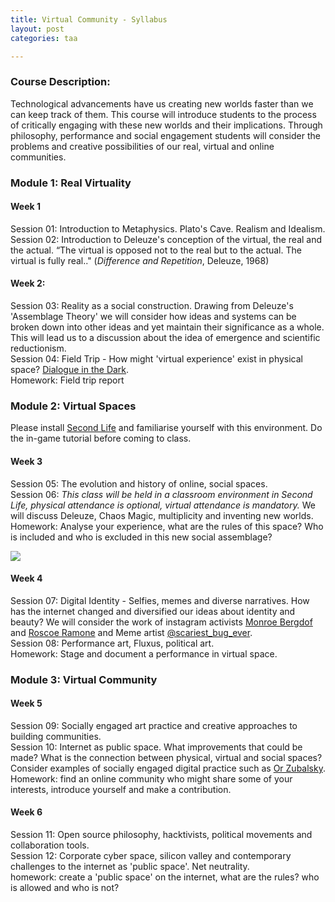 ```yaml
---
title: Virtual Community - Syllabus
layout: post
categories: taa

---
```


### Course Description:

Technological advancements have us creating new worlds faster than we can keep track of them. This course will introduce students to the process of critically engaging with these new worlds and their implications. Through philosophy, performance and social engagement students will consider the problems and creative possibilities of our real, virtual and online communities.


### Module 1: Real Virtuality

#### Week 1
Session 01:  Introduction to Metaphysics. Plato's Cave. Realism and Idealism.<br/>
Session 02: Introduction to Deleuze's conception of the virtual, the real and the actual. “The virtual is opposed not to the real but to the actual. The virtual is fully real.." (_Difference and Repetition_, Deleuze, 1968)

#### Week 2:
Session 03: Reality as a social construction. Drawing from Deleuze's 'Assemblage Theory' we will consider how ideas and systems can be broken down into other ideas and yet maintain their significance as a whole. This will lead us to a discussion about the idea of emergence and scientific reductionism.<br/>
Session 04: Field Trip - How might 'virtual experience' exist in physical space? [Dialogue in the Dark](http://www.dialogue-in-the-dark.com/).<br/>
Homework:  Field trip report

### Module 2:  Virtual Spaces

Please install [Second Life](https://secondlife.com) and familiarise yourself with this environment. Do the in-game tutorial before coming to class.

#### Week 3
Session 05: The evolution and history of online, social spaces.<br/>
Session 06: _This class will be held in a classroom environment in Second Life, physical attendance is optional, virtual attendance is mandatory._ We will discuss Deleuze, Chaos Magic, multiplicity and inventing new worlds.<br/>
Homework: Analyse your experience, what are the rules of this space? Who is included and who is excluded in this new social assemblage?

![](https://i.ytimg.com/vi/-kp6eAhFEcg/maxresdefault.jpg)

#### Week 4
Session 07: Digital Identity - Selfies, memes and diverse narratives. How has the internet changed and diversified our ideas about identity and beauty? We will consider the work of instagram activists [Monroe Bergdof](https://www.instagram.com/munroebergdorf/?hl=en) and [Roscoe Ramone](https://www.instagram.com/roscoeramone) and Meme artist [@scariest_bug_ever](https://www.instagram.com/scariest_bug_ever/?hl=en).<br/>
Session 08: Performance art, Fluxus, political art.<br/>
Homework: Stage and document a performance in virtual space.

### Module 3: Virtual Community
#### Week 5
Session 09: Socially engaged art practice and creative approaches to building communities.<br/>
Session 10: Internet as public space. What improvements that could be made? What is the connection between physical, virtual and social spaces? Consider examples of socially engaged digital practice such as [Or Zubalsky](http://orzubalsky.com/).  <br/>
Homework: find an online community who might share some of your interests, introduce yourself and make a contribution.

#### Week 6
Session 11: Open source philosophy, hacktivists, political movements and collaboration tools. <br/>
Session 12: Corporate cyber space, silicon valley and contemporary challenges to the internet as 'public space'. Net neutrality.<br/>
homework: create a 'public space' on the internet, what are the rules? who is allowed and who is not?
